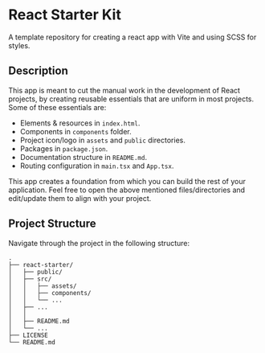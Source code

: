 # React Starter Kit
A template repository for creating a react app with Vite and using SCSS for styles.

## Description
This app is meant to cut the manual work in the development of React projects, by creating reusable essentials that are uniform in most projects. Some of these essentials are:
- Elements & resources in `index.html`.
- Components in `components` folder.
- Project icon/logo in `assets` and `public` directories.
- Packages in `package.json`.
- Documentation structure in `README.md`.
- Routing configuration in `main.tsx` and `App.tsx`.

This app creates a foundation from which you can build the rest of your application. Feel free to open the above mentioned files/directories and edit/update them to align with your project.

## Project Structure
Navigate through the project in the following structure:

```
.
├── react-starter/
│   ├── public/
│   ├── src/
│   │   ├── assets/
│   │   ├── components/
│   │   └── ...
│   ├── ...
│   │
│   ├── README.md
│   └── ...
├── LICENSE
└── README.md
```
